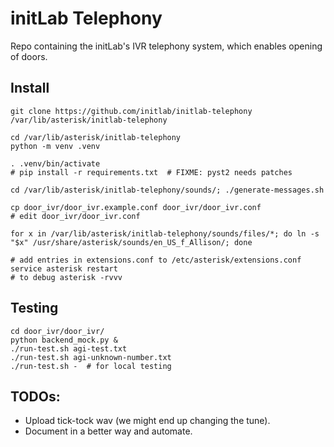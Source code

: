 # initLab Telephony

Repo containing the initLab's IVR telephony system, which enables opening of doors.

## Install


```
git clone https://github.com/initlab/initlab-telephony /var/lib/asterisk/initlab-telephony

cd /var/lib/asterisk/initlab-telephony
python -m venv .venv

. .venv/bin/activate
# pip install -r requirements.txt  # FIXME: pyst2 needs patches

cd /var/lib/asterisk/initlab-telephony/sounds/; ./generate-messages.sh

cp door_ivr/door_ivr.example.conf door_ivr/door_ivr.conf
# edit door_ivr/door_ivr.conf

for x in /var/lib/asterisk/initlab-telephony/sounds/files/*; do ln -s "$x" /usr/share/asterisk/sounds/en_US_f_Allison/; done

# add entries in extensions.conf to /etc/asterisk/extensions.conf
service asterisk restart
# to debug asterisk -rvvv
```

## Testing

```
cd door_ivr/door_ivr/
python backend_mock.py &
./run-test.sh agi-test.txt
./run-test.sh agi-unknown-number.txt
./run-test.sh -  # for local testing
```

## TODOs:

- Upload tick-tock wav (we might end up changing the tune).
- Document in a better way and automate.
